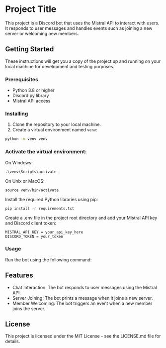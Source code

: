 # Project Title

This project is a Discord bot that uses the Mistral API to interact with users. It responds to user messages and handles events such as joining a new server or welcoming new members.

## Getting Started

These instructions will get you a copy of the project up and running on your local machine for development and testing purposes.

### Prerequisites

- Python 3.8 or higher
- Discord.py library
- Mistral API access

### Installing

1. Clone the repository to your local machine.
2. Create a virtual environment named `venv`:

```bash
python -m venv venv
```

### Activate the virtual environment:
On Windows:
```
.\venv\Scripts\activate
```

On Unix or MacOS:
```
source venv/bin/activate
```

Install the required Python libraries using pip:
```
pip install -r requirements.txt
```

Create a .env file in the project root directory and add your Mistral API key and Discord client token:
```
MISTRAL_API_KEY = your_api_key_here
DISCORD_TOKEN = your_token
```

### Usage
Run the bot using the following command:

## Features
 - Chat Interaction: The bot responds to user messages using the Mistral API.
 - Server Joining: The bot prints a message when it joins a new server.
 - Member Welcoming: The bot triggers an event when a new member joins the server.

## License
This project is licensed under the MIT License - see the LICENSE.md file for details.